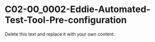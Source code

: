 

# C02-00_0002-Eddie-Automated-Test-Tool-Pre-configuration

Delete this text and replace it with your own content.
